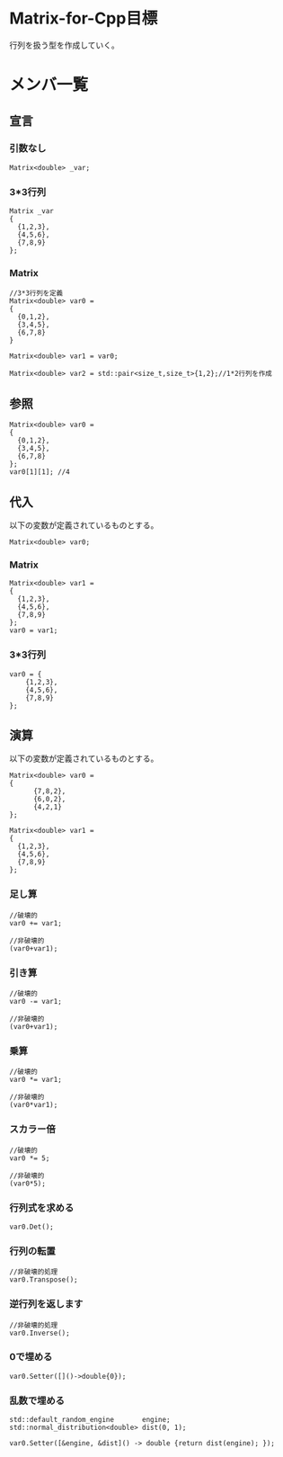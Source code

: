 # Matrix-for-Cpp目標
行列を扱う型を作成していく。

# メンバ一覧
## 宣言
### 引数なし
    Matrix<double> _var;
### 3*3行列
    Matrix _var
    {
      {1,2,3},
      {4,5,6},
      {7,8,9}
    };
### Matrix
    //3*3行列を定義
    Matrix<double> var0 =
    {
      {0,1,2},
      {3,4,5},
      {6,7,8}
    }
    
    Matrix<double> var1 = var0;

    Matrix<double> var2 = std::pair<size_t,size_t>{1,2};//1*2行列を作成
## 参照
    Matrix<double> var0 =
    {
      {0,1,2},
      {3,4,5},
      {6,7,8}
    };
    var0[1][1]; //4
## 代入
以下の変数が定義されているものとする。

    Matrix<double> var0;

### Matrix
    Matrix<double> var1 =
    {
      {1,2,3},
      {4,5,6},
      {7,8,9}
    };
    var0 = var1;
### 3*3行列
    var0 = {
        {1,2,3},
        {4,5,6},
        {7,8,9}
    }; 
## 演算
以下の変数が定義されているものとする。
    
    Matrix<double> var0 = 
    {
          {7,8,2},
		  {6,0,2},
		  {4,2,1}
    };
    
    Matrix<double> var1 =
    {
      {1,2,3},
      {4,5,6},
      {7,8,9}
    };
    
### 足し算
    //破壊的
    var0 += var1;
    
    //非破壊的
    (var0+var1);
    
### 引き算
    //破壊的
    var0 -= var1;
    
    //非破壊的
    (var0+var1);
    
### 乗算
    //破壊的
    var0 *= var1;
    
    //非破壊的
    (var0*var1);
    
### スカラー倍
    //破壊的
    var0 *= 5;
    
    //非破壊的
    (var0*5);
    
### 行列式を求める
    var0.Det();

### 行列の転置
    //非破壊的処理
    var0.Transpose();
    
### 逆行列を返します
    //非破壊的処理
    var0.Inverse();

### 0で埋める
    var0.Setter([]()->double{0});

### 乱数で埋める
    std::default_random_engine       engine;
	std::normal_distribution<double> dist(0, 1);

	var0.Setter([&engine, &dist]() -> double {return dist(engine); });